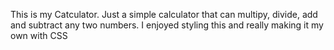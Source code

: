 This is my Catculator. Just a simple calculator that can multipy, divide, add and subtract any two numbers. I enjoyed styling this 
and really making it my own with CSS
